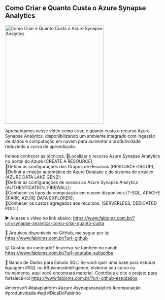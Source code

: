 ## Como Criar e Quanto Custa o Azure Synapse Analytics

<img src="https://fabioms.com.br/uploads/youtube/jRkv7_wu0vw.png" alt="Como Criar e Quanto Custa o Azure Synapse Analytics" title="Azure Synapse Analytics" width="320"/>

Apresentamos nesse vídeo como criar, e quanto custa o recurso Azure Synapse Analytics, disponibilizando um ambiente integrado com ingestão de dados e computação em nuvem para aumentar a produtividade reduzindo a curva de aprendizado.

Iremos conhecer as técnicas:
🔹Localizar o recurso Azure Synapse Analytics no portal do Azure (CREATE A RESOURCE);  
🔹Definir as configurações dos Grupos de Recursos (RESOURCE GROUP);  
🔹Definir a criação automática do Azure Datalake e do sistema de arquivo (AZURE DATA LAKE GEN2);  
🔹Definir as configurações de acesso ao Azure Synapse Analytics (AUTHENTICATION, FIREWALL);  
🔹Conhecer os tipos de computação em nuvem disponíveis (T-SQL, APACHE SPARK, AZURE DATA EXPLORER);  
🔹Conhecer os custos agregados aos recursos. (SERVERLESS, DEDICATED POOL).  

▶️ Acesse o vídeo no link abaixo:
https://www.fabioms.com.br/?url=synapse-analytics-como-criar-quanto-custa

📁 Arquivos disponíveis no GitHub, me segue por lá:
https://www.fabioms.com.br/?url=github

😉 Gostou do conteúdo? Inscreva-se também no canal:
https://www.fabioms.com.br/?url=youtube-subscribe 

🎁 Banco de Dados para Estudo SQL:
Se você quer uma base para estudar liguagem #SQL ou #BusinessIntelligence, elaborar seu curso ou treinamento, aqui você encontrará material. 
Contribua e cite o projeto para fortalecê-lo!
https://www.fabioms.com.br/?url=github-estudados


#microsoft #dataplatform #azure #synapseanalytics #computação #produtividade #sql #DicaDoFabinho